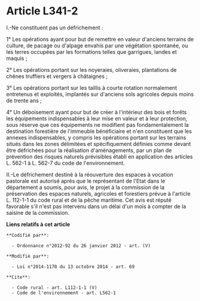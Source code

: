 # Article L341-2

I.-Ne constituent pas un défrichement : 

1° Les opérations ayant pour but de remettre en valeur d'anciens terrains de culture, de pacage ou d'alpage envahis par une
végétation spontanée, ou les terres occupées par les formations telles que garrigues, landes et maquis ; 

2° Les opérations portant sur les noyeraies, oliveraies, plantations de chênes truffiers et vergers à châtaignes ; 

3° Les opérations portant sur les taillis à courte rotation normalement entretenus et exploités, implantés sur d'anciens sols
agricoles depuis moins de trente ans ; 

4° Un déboisement ayant pour but de créer à l'intérieur des bois et forêts les équipements indispensables à leur mise en
valeur et à leur protection, sous réserve que ces équipements ne modifient pas fondamentalement la destination forestière de
l'immeuble bénéficiaire et n'en constituent que les annexes indispensables, y compris les opérations portant sur les terrains
situés dans les zones délimitées et spécifiquement définies comme devant être défrichées pour la réalisation d'aménagements,
par un plan de prévention des risques naturels prévisibles établi en application des articles L. 562-1 à L. 562-7 du code de
l'environnement. 

II.-Le défrichement destiné à la réouverture des espaces à vocation pastorale est autorisé après que le représentant de
l'Etat dans le département a soumis, pour avis, le projet à la commission de la préservation des espaces naturels, agricoles
et forestiers prévue à l'article L. 112-1-1 du code rural et de la pêche maritime. Cet avis est réputé favorable s'il n'est
pas intervenu dans un délai d'un mois à compter de la saisine de la commission.

**Liens relatifs à cet article**

	**Codifié par**:

	  - Ordonnance n°2012-92 du 26 janvier 2012 - art. (V)

	**Modifié par**:

	  - Loi n°2014-1170 du 13 octobre 2014 - art. 69

	**Cite**:

	  - Code rural - art. L112-1-1 (V)
	  - Code de l'environnement - art. L562-1
